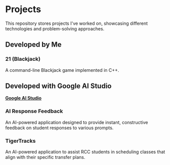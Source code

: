 # Projects

This repository stores projects I've worked on, showcasing different technologies and problem-solving approaches.

## Developed by Me

### 21 (Blackjack)

A command-line Blackjack game implemented in C++.

## Developed with Google AI Studio

**[Google AI Studio](https://aistudio.google.com/)**


### AI Response Feedback

An AI-powered application designed to provide instant, constructive feedback on student responses to various prompts.

### TigerTracks

An AI-powered application to assist RCC students in scheduling classes that align with their specific transfer plans.

